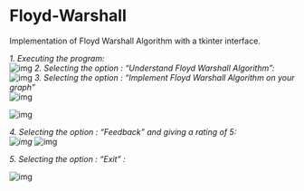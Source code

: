# Floyd-Warshall

Implementation of Floyd Warshall Algorithm with a tkinter interface.

*1. Executing the program:*<br />
![img](https://lh4.googleusercontent.com/RiAjz1-A0GDBpUTtAzmH44cce2_wB8-tGi4T7ROubur488FujQBY6Zfxo_2mbxfrXttWoqzmHPUXomPkNRvbdr5mid_NgRmnZGD6Mow-884Yq0zeSEGDMtNCOSkLJoP2W0DLZ5dW)
*2. Selecting the option : “Understand Floyd Warshall Algorithm”:*<br />
![img](https://lh5.googleusercontent.com/c-MebJYQOQoDoTS2usjN5_Wr5DV4xsIZOMqSe-2maULBtmVFswV21EbZX3FLqv2UoEIY-Cti2rPNf-jZC2HKoKF7STPOyBH3bKWHRszkuLiIkqEQeykT_UjbLmuy38-xJ5CtT7H4)
*3. Selecting the option : “Implement Floyd Warshall Algorithm on your graph”*<br />
![img](https://lh3.googleusercontent.com/Cc9gk7cu4LoqYOu9bsc67VKp3xXTWqdAckKMYdKmayFI2mrC_riiSbZo28JIvhnJK_Lkm0blrmN3E-7CjMFR0wVrfXhdPEnWXusLWPN6-sh6BtOTs1NYeTSFnJkhY4xaOaDDwMFH)

![img](https://lh4.googleusercontent.com/ta-95ST5HwPWNrynsfg6P3VYcdP-TqOqNA3SYTWtA7KtLmYBrzgDwkkJzHEPw3BnwX46aSMYBo3t-qE3nXVp4UROIYeVtntbBU7WGnA3NrZ1NX08-X0XobLcM7wJQEpSuR0irxXV)

*4. Selecting the option : “Feedback” and giving a rating of 5:*<br />
*![img](https://lh5.googleusercontent.com/-s6p2QBDzT37E-6l_Uq6HfrmoGYO-4QP_0RBahpMSdi6zEN3x29-AlAJVY5f10UVTjpV0RgNbkxMvdUZJDwOl0vTYobOztKR11mqXlFsKZdq2---fISuYxo5VL3-fmPZ0z4fiRyS)*
![img](https://lh6.googleusercontent.com/aDDBT3xuNtAAAIx2kVBLlUwkC7ECAG1wzzlZTp0jyoh0aVQKXArEmiTQDYMmshHFaUMp_GSt7MWwlBzrlDtqyOPc-i5NYJKEYaM78UQeYoug6i6VMKrSW0518mUl_FyyQhegXf8R)

*5. Selecting the option : “Exit” :*<br />

![img](https://lh6.googleusercontent.com/PzLApLw_szrj6gXut8if1azpZiqof1nTaOS0rbewCwJaG65-Vvq2RrfIGVGcHVi6PJNS8u7C5WL-WpD7t6BZ966RRO5mj2ZyrzSN3TLAIssz7efq6i4qWx8EOkh8pjBu-xsE8_c3)
